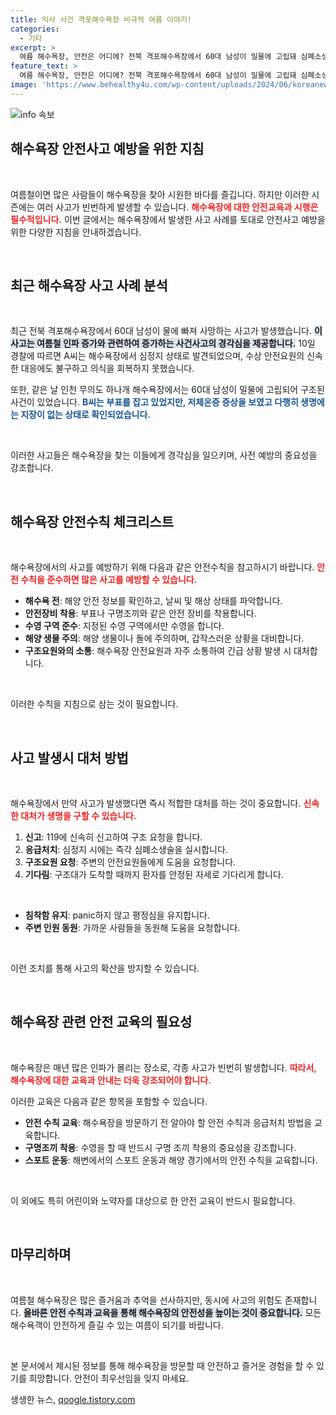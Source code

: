 ```yaml
---
title: 익사 사건 격포해수욕장 비극적 여름 이야기!
categories:
  - 기타
excerpt: >
  여름 해수욕장, 안전은 어디에? 전북 격포해수욕장에서 60대 남성이 밀물에 고립돼 심폐소생술에도 의식을 잃고 사망했다. 인천에서는 또 다른 60대 남성이 부표에 붙잡혀 구조됐다. 사고가 잇따르며 여름철 안전사고에 경각심이 필요하다.
feature_text: >
  여름 해수욕장, 안전은 어디에? 전북 격포해수욕장에서 60대 남성이 밀물에 고립돼 심폐소생술에도 의식을 잃고 사망했다. 인천에서는 또 다른 60대 남성이 부표에 붙잡혀 구조됐다. 사고가 잇따르며 여름철 안전사고에 경각심이 필요하다.
image: 'https://www.behealthy4u.com/wp-content/uploads/2024/06/koreanews.jpg'
---
```


<p><img src="https://www.behealthy4u.com/wp-content/uploads/2024/06/koreanews.jpg" alt="info 속보" /></p>

<h2 data-ke-size="size26">해수욕장 안전사고 예방을 위한 지침</h2>

<p data-ke-size="size16">&nbsp;</p>

<p>여름철이면 많은 사람들이 해수욕장을 찾아 시원한 바다를 즐깁니다. 하지만 이러한 시즌에는 여러 사고가 빈번하게 발생할 수 있습니다. <b><span style="color: #ee2323;">해수욕장에 대한 안전교육과 시행은 필수적입니다.</span></b> 이번 글에서는 해수욕장에서 발생한 사고 사례를 토대로 안전사고 예방을 위한 다양한 지침을 안내하겠습니다. </p>

<p data-ke-size="size16">&nbsp;</p>

<h2 data-ke-size="size26">최근 해수욕장 사고 사례 분석</h2>

<p data-ke-size="size16">&nbsp;</p>

<p>최근 전북 격포해수욕장에서 60대 남성이 물에 빠져 사망하는 사고가 발생했습니다. <b><span style="background-color: #21538527;">이 사고는 여름철 인파 증가와 관련하여 증가하는 사건사고의 경각심을 제공합니다.</span></b> 10일 경찰에 따르면 A씨는 해수욕장에서 심정지 상태로 발견되었으며, 수상 안전요원의 신속한 대응에도 불구하고 의식을 회복하지 못했습니다.  </p>

<p>또한, 같은 날 인천 무의도 하나개 해수욕장에서는 60대 남성이 밀물에 고립되어 구조된 사건이 있었습니다. <b><span style="color: #1a5490;">B씨는 부표를 잡고 있었지만, 저체온증 증상을 보였고 다행히 생명에는 지장이 없는 상태로 확인되었습니다.</span></b> </p>

<p data-ke-size="size16">&nbsp;</p>

<p>이러한 사고들은 해수욕장을 찾는 이들에게 경각심을 일으키며, 사전 예방의 중요성을 강조합니다. </p>

<p data-ke-size="size16">&nbsp;</p>

<h2 data-ke-size="size26">해수욕장 안전수칙 체크리스트</h2>

<p data-ke-size="size16">&nbsp;</p>

<p>해수욕장에서의 사고를 예방하기 위해 다음과 같은 안전수칙을 참고하시기 바랍니다. <b><span style="color: #ee2323;">안전 수칙을 준수하면 많은 사고를 예방할 수 있습니다.</span></b> </p>

<ul>
    <li><b>해수욕 전</b>: 해양 안전 정보를 확인하고, 날씨 및 해상 상태를 파악합니다.</li>
    <li><b>안전장비 착용</b>: 부표나 구명조끼와 같은 안전 장비를 착용합니다.</li>
    <li><b>수영 구역 준수</b>: 지정된 수영 구역에서만 수영을 합니다.</li>
    <li><b>해양 생물 주의</b>: 해양 생물이나 돌에 주의하며, 갑작스러운 상황을 대비합니다.</li>
    <li><b>구조요원와의 소통</b>: 해수욕장 안전요원과 자주 소통하여 긴급 상황 발생 시 대처합니다.</li>
</ul>

<p data-ke-size="size16">&nbsp;</p>

<p>이러한 수칙을 지침으로 삼는 것이 필요합니다. </p>

<p data-ke-size="size16">&nbsp;</p>

<h2 data-ke-size="size26">사고 발생시 대처 방법</h2>

<p data-ke-size="size16">&nbsp;</p>

<p>해수욕장에서 만약 사고가 발생했다면 즉시 적합한 대처를 하는 것이 중요합니다. <b><span style="color: #ee2323;">신속한 대처가 생명을 구할 수 있습니다.</span></b> </p>

<ol>
<li><b>신고</b>: 119에 신속히 신고하여 구조 요청을 합니다.</li>
<li><b>응급처치</b>: 심정지 시에는 즉각 심폐소생술을 실시합니다.</li>
<li><b>구조요원 요청</b>: 주변의 안전요원들에게 도움을 요청합니다.</li>
<li><b>기다림</b>: 구조대가 도착할 때까지 환자를 안정된 자세로 기다리게 합니다.</li>
</ol>

<p><br></p>

<ul>
    <li><b>침착함 유지</b>: panic하지 않고 평정심을 유지합니다.</li>
    <li><b>주변 인원 동원</b>: 가까운 사람들을 동원해 도움을 요청합니다.</li>
</ul>

<p data-ke-size="size16">&nbsp;</p>

<p>이런 조치를 통해 사고의 확산을 방지할 수 있습니다. </p>

<p data-ke-size="size16">&nbsp;</p>

<h2 data-ke-size="size26">해수욕장 관련 안전 교육의 필요성</h2>

<p data-ke-size="size16">&nbsp;</p>

<p>해수욕장은 매년 많은 인파가 몰리는 장소로, 각종 사고가 빈번히 발생합니다. <b><span style="color: #ee2323;">따라서, 해수욕장에 대한 교육과 안내는 더욱 강조되어야 합니다.</span></b> </p>

<p>이러한 교육은 다음과 같은 항목을 포함할 수 있습니다.</p>

<ul>
    <li><b>안전 수칙 교육</b>: 해수욕장을 방문하기 전 알아야 할 안전 수칙과 응급처치 방법을 교육합니다.</li>
    <li><b>구명조끼 착용</b>: 수영을 할 때 반드시 구명 조끼 착용의 중요성을 강조합니다.</li>
    <li><b>스포트 운동</b>: 해변에서의 스포트 운동과 해양 경기에서의 안전 수칙을 교육합니다.</li>
</ul>

<p data-ke-size="size16">&nbsp;</p>

<p>이 외에도 특히 어린이와 노약자를 대상으로 한 안전 교육이 반드시 필요합니다.</p>

<p data-ke-size="size16">&nbsp;</p>

<h2 data-ke-size="size26">마무리하며</h2>

<p data-ke-size="size16">&nbsp;</p>

<p>여름철 해수욕장은 많은 즐거움과 추억을 선사하지만, 동시에 사고의 위험도 존재합니다. <b><span style="background-color: #21538527;">올바른 안전 수칙과 교육을 통해 해수욕장의 안전성을 높이는 것이 중요합니다.</span></b> 모든 해수욕객이 안전하게 즐길 수 있는 여름이 되기를 바랍니다. </p>

<p data-ke-size="size16">&nbsp;</p>

<p>본 문서에서 제시된 정보를 통해 해수욕장을 방문할 때 안전하고 즐거운 경험을 할 수 있기를 희망합니다. 안전이 최우선임을 잊지 마세요.</p>
생생한 뉴스, <a href="https://qoogle.tistory.com" rel="dofollow">qoogle.tistory.com</a>



